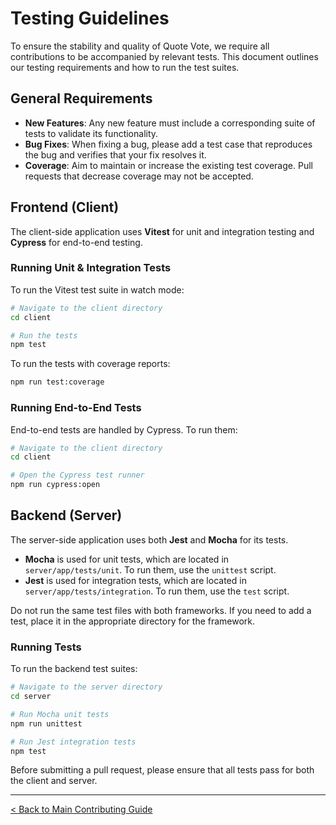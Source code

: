 # Testing Guidelines

To ensure the stability and quality of Quote Vote, we require all contributions to be accompanied by relevant tests. This document outlines our testing requirements and how to run the test suites.

## General Requirements

- **New Features**: Any new feature must include a corresponding suite of tests to validate its functionality.
- **Bug Fixes**: When fixing a bug, please add a test case that reproduces the bug and verifies that your fix resolves it.
- **Coverage**: Aim to maintain or increase the existing test coverage. Pull requests that decrease coverage may not be accepted.

## Frontend (Client)

The client-side application uses **Vitest** for unit and integration testing and **Cypress** for end-to-end testing.

### Running Unit & Integration Tests

To run the Vitest test suite in watch mode:

```bash
# Navigate to the client directory
cd client

# Run the tests
npm test
```

To run the tests with coverage reports:

```bash
npm run test:coverage
```

### Running End-to-End Tests

End-to-end tests are handled by Cypress. To run them:

```bash
# Navigate to the client directory
cd client

# Open the Cypress test runner
npm run cypress:open
```

## Backend (Server)

The server-side application uses both **Jest** and **Mocha** for its tests.

- **Mocha** is used for unit tests, which are located in `server/app/tests/unit`. To run them, use the `unittest` script.
- **Jest** is used for integration tests, which are located in `server/app/tests/integration`. To run them, use the `test` script.

Do not run the same test files with both frameworks. If you need to add a test, place it in the appropriate directory for the framework.

### Running Tests

To run the backend test suites:

```bash
# Navigate to the server directory
cd server

# Run Mocha unit tests
npm run unittest

# Run Jest integration tests
npm test
```

Before submitting a pull request, please ensure that all tests pass for both the client and server.

---

[< Back to Main Contributing Guide](../../CONTRIBUTING.md)
